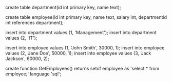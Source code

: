 create table department(id int primary key, name text);

create table employee(id int primary key, name text, salary int, departmentid int references department);

insert into department values (1, 'Management');
insert into department values (2, 'IT');

insert into employee values (1, 'John Smith', 30000, 1);
insert into employee values (2, 'Jane Doe', 50000, 1);
insert into employee values (3, 'Jack Jackson', 60000, 2);

create function GetEmployees() returns setof employee as 'select * from employee;' language 'sql';
